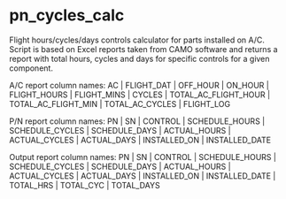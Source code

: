 # pn_cycles_calc
Flight hours/cycles/days controls calculator for parts installed on A/C.
Script is based on Excel reports taken from CAMO software and returns a report with total hours, cycles and days for
specific controls for a given component.

A/C report column names:
AC | FLIGHT_DAT | OFF_HOUR | ON_HOUR | FLIGHT_HOURS | FLIGHT_MINS | CYCLES | TOTAL_AC_FLIGHT_HOUR | TOTAL_AC_FLIGHT_MIN
| TOTAL_AC_CYCLES | FLIGHT_LOG

P/N report column names:
PN | SN | CONTROL | SCHEDULE_HOURS | SCHEDULE_CYCLES | SCHEDULE_DAYS | ACTUAL_HOURS | ACTUAL_CYCLES | ACTUAL_DAYS
| INSTALLED_ON | INSTALLED_DATE

Output report column names:
PN | SN | CONTROL | SCHEDULE_HOURS | SCHEDULE_CYCLES | SCHEDULE_DAYS | ACTUAL_HOURS | ACTUAL_CYCLES | ACTUAL_DAYS
| INSTALLED_ON | INSTALLED_DATE | TOTAL_HRS | TOTAL_CYC | TOTAL_DAYS
